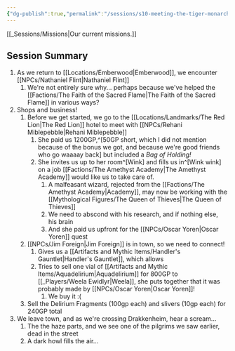 ```yaml
---
{"dg-publish":true,"permalink":"/sessions/s10-meeting-the-tiger-monarch/","noteIcon":""}
---
```



[[_Sessions/Missions\|Our current missions.]]

## Session Summary
1. As we return to [[Locations/Emberwood\|Emberwood]], we encounter [[NPCs/Nathaniel Flint\|Nathaniel Flint]]
	1. We're not entirely sure why... perhaps because we've helped the [[Factions/The Faith of the Sacred Flame\|The Faith of the Sacred Flame]] in various ways?
2. Shops and business!
	1. Before we get started, we go to the [[Locations/Landmarks/The Red Lion\|The Red Lion]] hotel to meet with [[NPCs/Rehani Miblepebble\|Rehani Miblepebble]]
		1. She paid us 1200GP,^[50GP short, which I did not mention because of the bonus we got, and because we're good friends who go waaaay back] but included a *Bag of Holding!*
		2. She invites us up to her room^[Wink] and fills us in^[Wink wink] on a job [[Factions/The Amethyst Academy\|The Amethyst Academy]] would like us to take care of.
			1. A malfeasant wizard, rejected from the [[Factions/The Amethyst Academy\|Academy]], may now be working with the [[Mythological Figures/The Queen of Thieves\|The Queen of Thieves]]
			2. We need to abscond with his research, and if nothing else, his brain
			3. And she paid us upfront for the [[NPCs/Oscar Yoren\|Oscar Yoren]] quest
	2. [[NPCs/Jim Foreign\|Jim Foreign]] is in town, so we need to connect!
		1. Gives us a [[Artifacts and Mythic Items/Handler's Gauntlet\|Handler's Gauntlet]], which allows 
		2. Tries to sell one vial of [[Artifacts and Mythic Items/Aquadelirium\|Aquadelirium]] for 800GP to [[_Players/Weela Ewidlyr\|Weela]], she puts together that it was probably made by [[NPCs/Oscar Yoren\|Oscar Yoren]]!
			1. We buy it :(
	3. Sell the Delirium Fragments (100gp each) and slivers (10gp each) for 240GP total
3. We leave town, and as we're crossing Drakkenheim, hear a scream...
	1. The the haze parts, and we see one of the pilgrims we saw earlier, dead in the street
	2. A dark howl fills the air...

